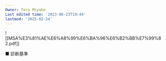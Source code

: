 ```yaml
---
Owner: Toru Miyake
Last edited time: '2023-06-23T19:44'
lastmod: '2025-02-24'
---
```

  

  

  

![[MSA%E3%81%AE%E6%A8%99%E6%BA%96%E6%B2%BB%E7%99%82.pdf]]

  

  

■ 診断基準
